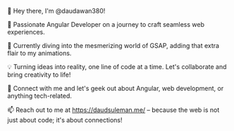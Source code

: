 👋 Hey there, I'm @daudawan380!

🚀 Passionate Angular Developer on a journey to craft seamless web experiences.

🌱 Currently diving into the mesmerizing world of GSAP, adding that extra flair to my animations.

💡 Turning ideas into reality, one line of code at a time. Let's collaborate and bring creativity to life!

💬 Connect with me and let's geek out about Angular, web development, or anything tech-related.

📫 Reach out to me at https://daudsuleman.me/ – because the web is not just about code; it's about connections!

<!---
daudawan380/daudawan380 is a ✨ special ✨ repository because its `README.md` (this file) appears on your GitHub profile.
You can click the Preview link to take a look at your changes.
--->
